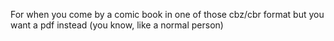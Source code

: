 For when you come by a comic book in one of those cbz/cbr format but you want a pdf instead (you know, like a normal person)
